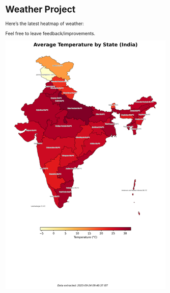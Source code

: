 # Weather Project

Here’s the latest heatmap of weather:

Feel free to leave feedback/improvements.

![India Heatmap](docs/assets/india_heatmap.png?v=D36F3F)
